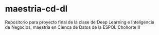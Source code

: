 # maestria-cd-dl
Repositorio para proyecto final de la clase de Deep Learning e Inteligencia de Negocios, maestría en Cienca de Datos de la ESPOL Chohorte II
